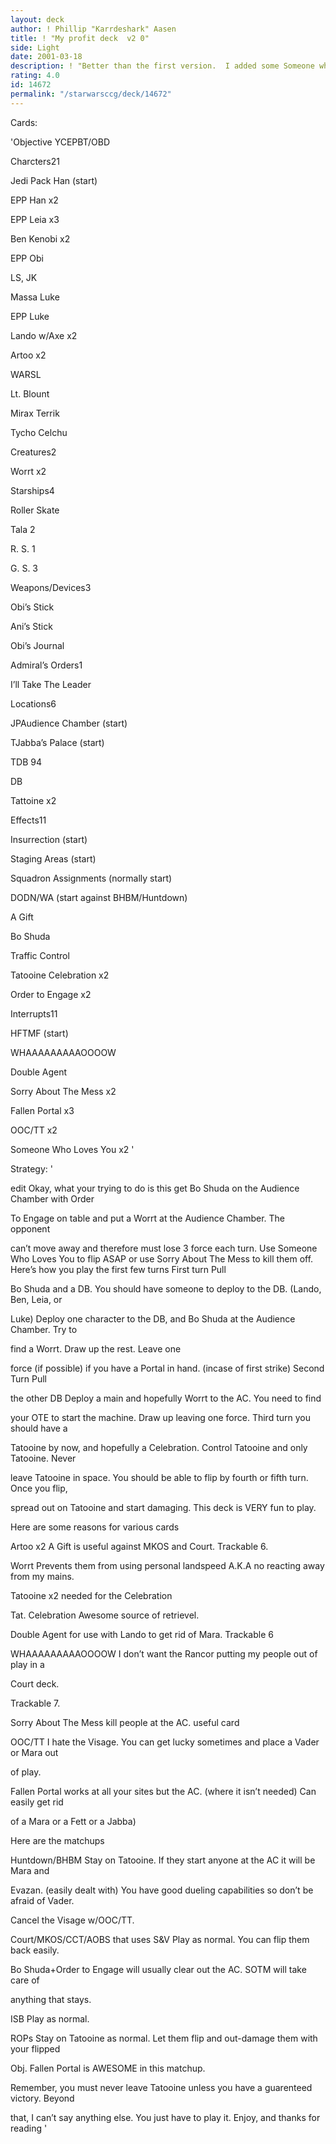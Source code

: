 ```yaml
---
layout: deck
author: ! Phillip "Karrdeshark" Aasen
title: ! "My profit deck  v2 0"
side: Light
date: 2001-03-18
description: ! "Better than the first version.  I added some Someone who loves you."
rating: 4.0
id: 14672
permalink: "/starwarsccg/deck/14672"
---
```

Cards: 

'Objective YCEPBT/OBD 


Charcters21 

Jedi Pack Han (start) 

EPP Han x2 

EPP Leia x3 

Ben Kenobi x2 

EPP Obi 

LS, JK 

Massa Luke 

EPP Luke 

Lando w/Axe x2 

Artoo x2 

WARSL 

Lt. Blount 

Mirax Terrik 

Tycho Celchu 


Creatures2 

Worrt x2 


Starships4 

Roller Skate 

Tala 2 

R. S. 1 

G. S. 3 


Weapons/Devices3 

Obi’s Stick 

Ani’s Stick 

Obi’s Journal 


Admiral&#8217;s Orders1 

I&#8217;ll Take The Leader 


Locations6 

JPAudience Chamber (start) 

TJabba&#8217;s Palace (start) 

TDB 94 

DB 

Tattoine x2 


Effects11 

Insurrection (start) 

Staging Areas (start) 

Squadron Assignments (normally start) 

DODN/WA (start against BHBM/Huntdown) 

A Gift 

Bo Shuda 

Traffic Control 

Tatooine Celebration x2 

Order to Engage x2 


Interrupts11 

HFTMF (start) 

WHAAAAAAAAAOOOOW 

Double Agent 

Sorry About The Mess x2 

Fallen Portal x3 

OOC/TT x2 

Someone Who Loves You x2 '

Strategy: '

 
edit Okay, what your trying to do is this get Bo Shuda on the Audience Chamber with Order 

To Engage on table and put a Worrt at the Audience Chamber. The opponent 

can&#8217;t move away and therefore must lose 3 force each turn. Use Someone Who Loves You to flip ASAP or use Sorry About The Mess to kill them off. Here&#8217;s how you play the first few turns First turn Pull 

Bo Shuda and a DB. You should have someone to deploy to the DB. (Lando, Ben, Leia, or 

Luke) Deploy one character to the DB, and Bo Shuda at the Audience Chamber. Try to 

find a Worrt. Draw up the rest. Leave one 

force (if possible) if you have a Portal in hand. (incase of first strike) Second Turn Pull 

the other DB Deploy a main and hopefully Worrt to the AC. You need to find 

your OTE to start the machine. Draw up leaving one force. Third turn you should have a 

Tatooine by now, and hopefully a Celebration. Control Tatooine and only Tatooine. Never 

leave Tatooine in space. You should be able to flip by fourth or fifth turn. Once you flip, 

spread out on Tatooine and start damaging. This deck is VERY fun to play. 


Here are some reasons for various cards 


Artoo x2 A Gift is useful against MKOS and Court. Trackable 6. 


Worrt Prevents them from using personal landspeed A.K.A no reacting away from my mains. 


Tatooine x2 needed for the Celebration 


Tat. Celebration Awesome source of retrievel. 


Double Agent for use with Lando to get rid of Mara. Trackable 6 


WHAAAAAAAAAOOOOW I don&#8217;t want the Rancor putting my people out of play in a 

Court deck. 

Trackable 7. 


Sorry About The Mess kill people at the AC. useful card 


OOC/TT I hate the Visage. You can get lucky sometimes and place a Vader or Mara out 

of play. 


Fallen Portal works at all your sites but the AC. (where it isn&#8217;t needed) Can easily get rid 

of a Mara or a Fett or a Jabba) 


Here are the matchups 


Huntdown/BHBM Stay on Tatooine. If they start anyone at the AC it will be Mara and 

Evazan. (easily dealt with) You have good dueling capabilities so don&#8217;t be afraid of Vader. 

Cancel the Visage w/OOC/TT. 


Court/MKOS/CCT/AOBS that uses S&V Play as normal. You can flip them back easily. 

Bo Shuda+Order to Engage will usually clear out the AC. SOTM will take care of 

anything that stays. 


ISB Play as normal. 


ROPs Stay on Tatooine as normal. Let them flip and out-damage them with your flipped 

Obj. Fallen Portal is AWESOME in this matchup. 


Remember, you must never leave Tatooine unless you have a guarenteed victory. Beyond 

that, I can&#8217;t say anything else. You just have to play it. Enjoy, and thanks for reading  '
